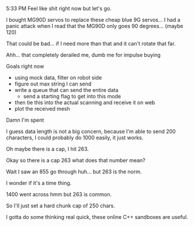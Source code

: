 5:33 PM
Feel like shit right now but let's go.

I bought MG90D servos to replace these cheap blue 9G servos... I had a panic attack when I read that the MG90D only goes 90 degrees... (maybe 120)

That could be bad... if I need more than that and it can't rotate that far.

Ahh... that completely derailed me, dumb me for impulse buying

Goals right now
* using mock data, filter on robot side
* figure out max string I can send
* write a queue that can send the entire data
  * send a starting flag to get into this mode
* then tie this into the actual scanning and receive it on web
* plot the received mesh

Damn I'm spent

I guess data length is not a big concern, because I'm able to send 200 characters, I could probably do 1000 easily, it just works.

Oh maybe there is a cap, I hit 263.

Okay so there is a cap 263 what does that number mean?

Wait I saw an 855 go through huh... but 263 is the norm.

I wonder if it's a time thing.

1400 went across hmm but 263 is common.

So I'll just set a hard chunk cap of 250 chars.

I gotta do some thinking real quick, these online C++ sandboxes are useful.

